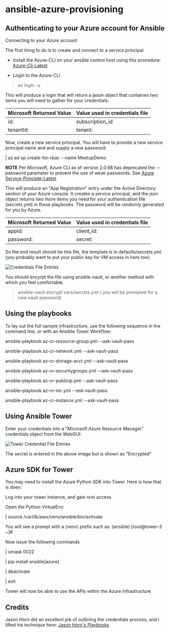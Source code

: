 # ansible-azure-provisioning

## Authenticating to your Azure account for Ansible

Connecting to your Azure account

The first thing to do is to create and connect to a service principal.

* Install the Azure-CLI on your ansible control host using this procedure: [Azure-Cli-Latest](https://docs.microsoft.com/en-us/cli/azure/?view=azure-cli-latest "Azure-CLI-Latest")

* Login to the Azure-CLI

> az login -u

This will produce a login that will return a jason object that containes two items you will need to gather for your credentials:

Microsoft Returned Value | Value used in credentials file
-------------------------| ------------------------------
id: | subscription_id
tenantId: | tenant:

Now, create a new service principal.   You will have to provide a new service principal name and and supply a new password:

| az ad sp create-for-rbac --name MeetupDemo

**NOTE** Per Microsoft, Azure CLI as of version 2.0.68 has deprecated the --password parameter to prevent the use of weak passwords.  See [Azure Service-Principle-Latest](https://docs.microsoft.com/en-us/cli/azure/create-an-azure-service-principal-azure-cli?view=azure-cli-latest "Azure Service-Principle-Latest")

This will produce an "App Registration" entry under the Active Directory section of your Azure console.   It creates a service principal, and the json object returns two more items you need for your authentication file (secrets.yml) in these playbooks.  The password will be randomly generated for you by Azure.

Microsoft Returned Value | Value used in credentials file
-------------------------| ------------------------------
appId: | client_id:
password: | secret:

So the end result should be this file, the template is in defaults/secrets.yml (you probably want to put your public key for VM access in here too):

![Credentials File Entries](/images/secrets.yml.png)

You should encyrpt the file using ansible-vault, or another method with which you feel comfortable.
> ansible-vault encrypt vars/secrets.yml  ( you will be prompted for a new vault password)

## Using the playbooks

To lay out the full sample infrastructure, use the following sequence in the command line, or with an Ansible Tower Workflow:

ansible-playbook az-cr-resource-group.yml --ask-vault-pass

ansible-playbook az-cr-network.yml --ask-vault-pass

ansible-playbook az-cr-storage-acct.yml --ask-vault-pass

ansible-playbook az-cr-securitygroups.yml --ask-vault-pass

ansible-playbook az-cr-publicip.yml --ask-vault-pass

ansible-playbook az-cr-nic.yml --ask-vault-pass

ansible-playbook az-cr-instance.yml --ask-vault-pass

## Using Ansible Tower

Enter your credentials into a "Microsoft Azure Resource Manager" credentials object from the WebGUI:

![Tower Credential File Entries](/images/tower-creds.png)

The secret is entered in the above image but is shown as "Encrypted"

## Azure SDK for Tower

You may need to install the Azure Python SDK into Tower.   Here is how that is doen:

Log into your tower instance, and gain root access.

Open the Python VirtualEnv:

| source /var/lib/awx/venv/ansible/bin/activate

You will see a prompt with a (venv) prefix such as: (ansible) [root@tower-3 ~]#

Now issue the following commands

| umask 0022

| pip install ansible[azure]

| deactivate

| exit

Tower will now be able to use the APIs within the Azure Infrastructure

## Credits

Jason Horn did an excellent job of outlining the credentials process, and I lifted his technique here:
[Jason Horn's Playbooks](https://github.com/hornjason/ansible-ocp-azure "Jason Horn's OCP Ansible Example")

